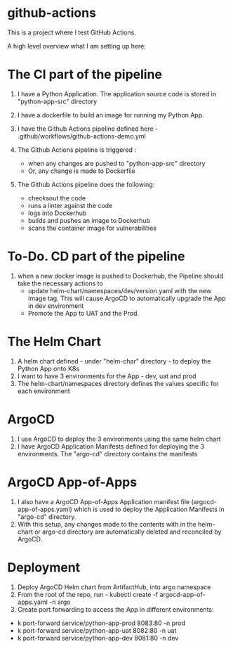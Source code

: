 # github-actions

This is a project where I test GitHub Actions.

A high level overview what I am setting up here:

# The CI part of the pipeline
1. I have a Python Application. The application source code is stored in "python-app-src" directory

2. I have a dockerfile to build an image for running my Python App.

3. I have the Github Actions pipeline defined here - .github/workflows/github-actions-demo.yml

4. The Github Actions pipeline is triggered :
    - when any changes are pushed to "python-app-src" directory
    - Or, any change is made to Dockerfile

5. The Github Actions pipeline does the following:
    - checksout the code
    - runs a linter against the code
    - logs into Dockerhub
    - builds and pushes an image to Dockerhub
    - scans the container image for vulnerabilities


# To-Do. CD part of the pipeline
1. when a new docker image is pushed to Dockerhub, the Pipeline should take the necessary actions to
    - update helm-chart/namespaces/dev/version.yaml with the new image tag.
      This will cause ArgoCD to automatically upgrade the App in dev environment
    - Promote the App to UAT and the Prod.


# The Helm Chart
1. A helm chart defined - under "helm-char" directory - to deploy the Python App onto K8s
2. I want to have 3 environments for the App - dev, uat and prod
3. The helm-chart/namespaces directory defines the values specific for each environment


# ArgoCD
1. I use ArgoCD to deploy the 3 environments using the same helm chart
2. I have ArgoCD Application Manifests defined for deploying the 3 environments. The "argo-cd" directory contains the manifests


# ArgoCD App-of-Apps
1. I also have a ArgoCD App-of-Apps Application manifest file (argocd-app-of-apps.yaml) which is used to deploy the Application Manifests in "argo-cd" directory.
2. With this setup, any changes made to the contents with in the helm-chart or argo-cd directory are automatically deleted and reconciled by ArgoCD.


# Deployment
1. Deploy ArgoCD Helm chart from ArtifactHub, into argo namespace
2. From the root of the repo, run - kubectl create -f argocd-app-of-apps.yaml -n argo
3. Create port forwarding to access the App in different environments:
  - k port-forward service/python-app-prod  8083:80 -n prod
  - k port-forward service/python-app-uat  8082:80 -n uat
  - k port-forward service/python-app-dev  8081:80 -n dev
